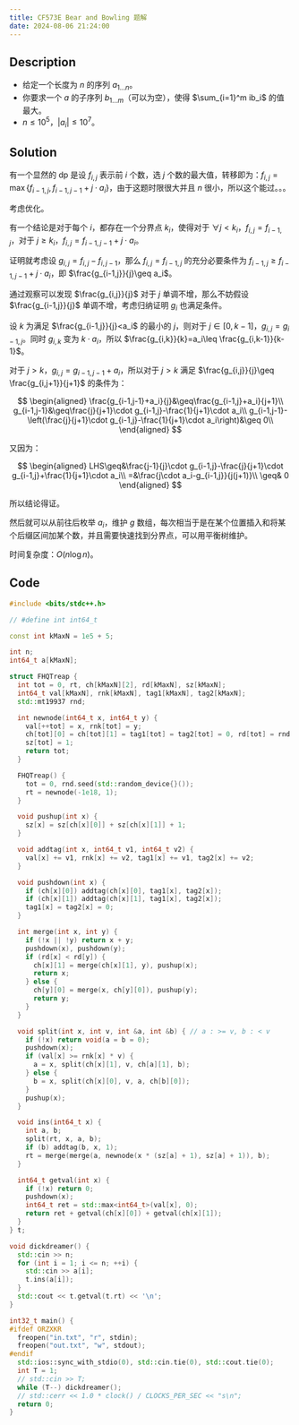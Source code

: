 ```yaml
---
title: CF573E Bear and Bowling 题解
date: 2024-08-06 21:24:00
---
```


## Description

- 给定一个长度为 $n$ 的序列 $a_{1\dots n}$。
- 你要求一个 $a$ 的子序列 $b_{1\dots m}$（可以为空），使得 $\sum_{i=1}^m ib_i$ 的值最大。
- $n \le 10^5$，$|a_i| \le 10^7$。

## Solution

有一个显然的 dp 是设 $f_{i,j}$ 表示前 $i$ 个数，选 $j$ 个数的最大值，转移即为：$f_{i,j}=\max\left\{f_{i-1,j},f_{i-1,j-1}+j\cdot a_i\right\}$，由于这题时限很大并且 $n$ 很小，所以这个能过。。。

考虑优化。

有一个结论是对于每个 $i$，都存在一个分界点 $k_i$，使得对于 $\forall j<k_i$，$f_{i,j}=f_{i-1,j}$，对于 $j\geq k_i$，$f_{i,j}=f_{i-1,j-1}+j\cdot a_i$。

证明就考虑设 $g_{i,j}=f_{i,j}-f_{i,j-1}$，那么 $f_{i,j}=f_{i-1,j}$ 的充分必要条件为 $f_{i-1,j}\geq f_{i-1,j-1}+j\cdot a_i$，即 $\frac{g_{i-1,j}}{j}\geq a_i$。

通过观察可以发现 $\frac{g_{i,j}}{j}$ 对于 $j$ 单调不增，那么不妨假设 $\frac{g_{i-1,j}}{j}$ 单调不增，考虑归纳证明 $g_i$ 也满足条件。

设 $k$ 为满足 $\frac{g_{i-1,j}}{j}<a_i$ 的最小的 $j$，则对于 $j\in [0,k-1]$，$g_{i,j}=g_{i-1,j}$。同时 $g_{i,k}$ 变为 $k\cdot a_i$，所以 $\frac{g_{i,k}}{k}=a_i\leq \frac{g_{i,k-1}}{k-1}$。

对于 $j>k$，$g_{i,j}=g_{i-1,j-1}+a_i$，所以对于 $j>k$ 满足 $\frac{g_{i,j}}{j}\geq \frac{g_{i,j+1}}{j+1}$ 的条件为：

$$
\begin{aligned}
\frac{g_{i-1,j-1}+a_i}{j}&\geq\frac{g_{i-1,j}+a_i}{j+1}\\
g_{i-1,j-1}&\geq\frac{j}{j+1}\cdot g_{i-1,j}-\frac{1}{j+1}\cdot a_i\\
g_{i-1,j-1}-\left(\frac{j}{j+1}\cdot g_{i-1,j}-\frac{1}{j+1}\cdot a_i\right)&\geq 0\\
\end{aligned}
$$

又因为：

$$
\begin{aligned}
LHS\geq&\frac{j-1}{j}\cdot g_{i-1,j}-\frac{j}{j+1}\cdot g_{i-1,j}+\frac{1}{j+1}\cdot a_i\\
=&\frac{j\cdot a_i-g_{i-1,j}}{j(j+1)}\\
\geq& 0
\end{aligned}
$$

所以结论得证。

然后就可以从前往后枚举 $a_i$，维护 $g$ 数组，每次相当于是在某个位置插入和将某个后缀区间加某个数，并且需要快速找到分界点，可以用平衡树维护。

时间复杂度：$O(n\log n)$。

## Code

```cpp
#include <bits/stdc++.h>

// #define int int64_t

const int kMaxN = 1e5 + 5;

int n;
int64_t a[kMaxN];

struct FHQTreap {
  int tot = 0, rt, ch[kMaxN][2], rd[kMaxN], sz[kMaxN];
  int64_t val[kMaxN], rnk[kMaxN], tag1[kMaxN], tag2[kMaxN];
  std::mt19937 rnd;

  int newnode(int64_t x, int64_t y) {
    val[++tot] = x, rnk[tot] = y;
    ch[tot][0] = ch[tot][1] = tag1[tot] = tag2[tot] = 0, rd[tot] = rnd();
    sz[tot] = 1;
    return tot;
  }

  FHQTreap() {
    tot = 0, rnd.seed(std::random_device{}());
    rt = newnode(-1e18, 1);
  }

  void pushup(int x) {
    sz[x] = sz[ch[x][0]] + sz[ch[x][1]] + 1;
  }

  void addtag(int x, int64_t v1, int64_t v2) {
    val[x] += v1, rnk[x] += v2, tag1[x] += v1, tag2[x] += v2;
  }

  void pushdown(int x) {
    if (ch[x][0]) addtag(ch[x][0], tag1[x], tag2[x]);
    if (ch[x][1]) addtag(ch[x][1], tag1[x], tag2[x]);
    tag1[x] = tag2[x] = 0;
  }

  int merge(int x, int y) {
    if (!x || !y) return x + y;
    pushdown(x), pushdown(y);
    if (rd[x] < rd[y]) {
      ch[x][1] = merge(ch[x][1], y), pushup(x);
      return x;
    } else {
      ch[y][0] = merge(x, ch[y][0]), pushup(y);
      return y;
    }
  }

  void split(int x, int v, int &a, int &b) { // a : >= v, b : < v
    if (!x) return void(a = b = 0);
    pushdown(x);
    if (val[x] >= rnk[x] * v) {
      a = x, split(ch[x][1], v, ch[a][1], b);
    } else {
      b = x, split(ch[x][0], v, a, ch[b][0]);
    }
    pushup(x);
  }

  void ins(int64_t x) {
    int a, b;
    split(rt, x, a, b);
    if (b) addtag(b, x, 1);
    rt = merge(merge(a, newnode(x * (sz[a] + 1), sz[a] + 1)), b);
  }

  int64_t getval(int x) {
    if (!x) return 0;
    pushdown(x);
    int64_t ret = std::max<int64_t>(val[x], 0);
    return ret + getval(ch[x][0]) + getval(ch[x][1]);
  }
} t;

void dickdreamer() {
  std::cin >> n;
  for (int i = 1; i <= n; ++i) {
    std::cin >> a[i];
    t.ins(a[i]);
  }
  std::cout << t.getval(t.rt) << '\n';
}

int32_t main() {
#ifdef ORZXKR
  freopen("in.txt", "r", stdin);
  freopen("out.txt", "w", stdout);
#endif
  std::ios::sync_with_stdio(0), std::cin.tie(0), std::cout.tie(0);
  int T = 1;
  // std::cin >> T;
  while (T--) dickdreamer();
  // std::cerr << 1.0 * clock() / CLOCKS_PER_SEC << "s\n";
  return 0;
}
```